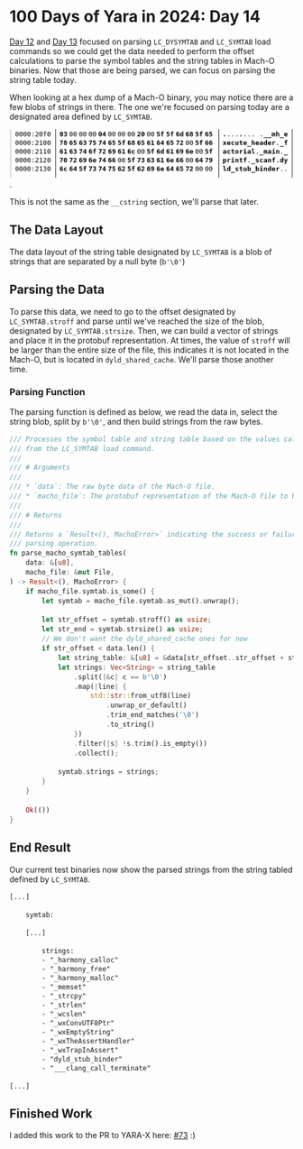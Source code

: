 # 100 Days of Yara in 2024: Day 14
[Day 12](https://jacoblatonis.me/posts/100-days-of-yara-2024-day-12) and [Day 13](https://jacoblatonis.me/posts/100-days-of-yara-2024-day-13) focused on parsing `LC_DYSYMTAB` and `LC_SYMTAB` load commands so we could get the data needed to perform the offset calculations to parse the symbol tables and the string tables in Mach-O binaries. Now that those are being parsed, we can focus on parsing the string table today.

When looking at a hex dump of a Mach-O binary, you may notice there are a few blobs of strings in there. The one we're focused on parsing today are a designated area defined by `LC_SYMTAB`. 

![portion of a hex dump of a Mach-O binary](/static/images/100-days-of-yara-2024-day-14/hexdump.png).

This is not the same as the `__cstring` section, we'll parse that later.

## The Data Layout
The data layout of the string table designated by `LC_SYMTAB` is a blob of strings that are separated by a null byte (`b'\0'`)

## Parsing the Data
To parse this data, we need to go to the offset designated by `LC_SYMTAB.stroff` and parse until we've reached the size of the blob, designated by `LC_SYMTAB.strsize`. Then, we can build a vector of strings and place it in the protobuf representation. At times, the value of `stroff` will be larger than the entire size of the file, this indicates it is not located in the Mach-O, but is located in `dyld_shared_cache`. We'll parse those another time.

### Parsing Function
The parsing function is defined as below, we read the data in, select the string blob, split by `b'\0'`, and then build strings from the raw bytes.

```rust
/// Processes the symbol table and string table based on the values calculated
/// from the LC_SYMTAB load command.
///
/// # Arguments
///
/// * `data`: The raw byte data of the Mach-O file.
/// * `macho_file`: The protobuf representation of the Mach-O file to be populated.
///
/// # Returns
///
/// Returns a `Result<(), MachoError>` indicating the success or failure of the
/// parsing operation.
fn parse_macho_symtab_tables(
    data: &[u8],
    macho_file: &mut File,
) -> Result<(), MachoError> {
    if macho_file.symtab.is_some() {
        let symtab = macho_file.symtab.as_mut().unwrap();

        let str_offset = symtab.stroff() as usize;
        let str_end = symtab.strsize() as usize;
        // We don't want the dyld_shared_cache ones for now
        if str_offset < data.len() {
            let string_table: &[u8] = &data[str_offset..str_offset + str_end];
            let strings: Vec<String> = string_table
                .split(|&c| c == b'\0')
                .map(|line| {
                    std::str::from_utf8(line)
                        .unwrap_or_default()
                        .trim_end_matches('\0')
                        .to_string()
                })
                .filter(|s| !s.trim().is_empty())
                .collect();

            symtab.strings = strings;
        }
    }

    Ok(())
}
```

## End Result
Our current test binaries now show the parsed strings from the string tabled defined by `LC_SYMTAB`.
```
[...]

    symtab:
    
    [...]

        strings:
        - "_harmony_calloc"
        - "_harmony_free"
        - "_harmony_malloc"
        - "_memset"
        - "_strcpy"
        - "_strlen"
        - "_wcslen"
        - "_wxConvUTF8Ptr"
        - "_wxEmptyString"
        - "_wxTheAssertHandler"
        - "_wxTrapInAssert"
        - "dyld_stub_binder"
        - "___clang_call_terminate"

[...]
```

## Finished Work

I added this work to the PR to YARA-X here: [#73](https://github.com/VirusTotal/yara-x/pull/73) :)